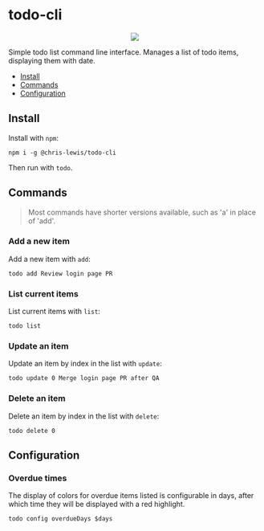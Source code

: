 # todo-cli

<p align="center" width="100%">
  <img src="https://raw.githubusercontent.com/C-D-Lewis/todo-cli/master/assets/screenshot.png"> 
</p>

Simple todo list command line interface. Manages a list of todo items,
displaying them with date.

* [Install](#install)
* [Commands](#commands)
* [Configuration](#configuration)


## Install

Install with `npm`:

```
npm i -g @chris-lewis/todo-cli
```

Then run with `todo`.


## Commands

> Most commands have shorter versions available, such as 'a' in place of 'add'.

### Add a new item

Add a new item with `add`:

```
todo add Review login page PR
```

### List current items

List current items with `list`:

```
todo list
```

### Update an item

Update an item by index in the list with `update`:

```
todo update 0 Merge login page PR after QA
```

### Delete an item

Delete an item by index in the list with `delete`:

```
todo delete 0
```


## Configuration

### Overdue times

The display of colors for overdue items listed is configurable in days, after
which time they will be displayed with a red highlight.

```
todo config overdueDays $days
```
